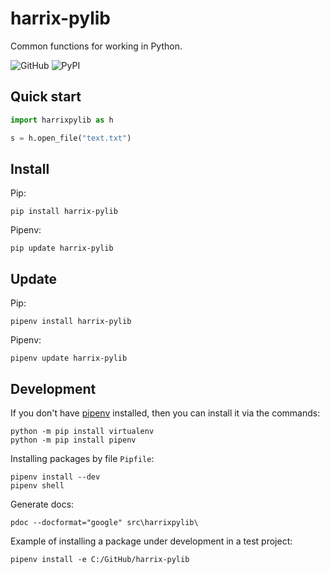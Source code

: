 # harrix-pylib

Common functions for working in Python.

![GitHub](https://img.shields.io/github/license/Harrix/harrix-pylib) ![PyPI](https://img.shields.io/pypi/v/harrix-pylib)

## Quick start

```py
import harrixpylib as h

s = h.open_file("text.txt")
```

## Install

Pip:

```console
pip install harrix-pylib
```

Pipenv:

```console
pip update harrix-pylib
```

## Update

Pip:

```console
pipenv install harrix-pylib
```

Pipenv:

```console
pipenv update harrix-pylib
```

## Development

If you don't have [pipenv](https://pipenv.pypa.io/en/latest/) installed, then you can install it via the commands:

```console
python -m pip install virtualenv
python -m pip install pipenv
```

Installing packages by file `Pipfile`:

```console
pipenv install --dev
pipenv shell
```

Generate docs:

```console
pdoc --docformat="google" src\harrixpylib\
```

Example of installing a package under development in a test project:

```console
pipenv install -e C:/GitHub/harrix-pylib
```
